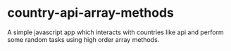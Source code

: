 # country-api-array-methods
A simple javascript app which interacts with countries like api and perform some random tasks using high order array methods.
